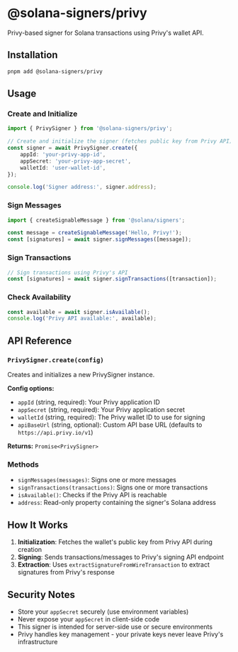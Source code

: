 # @solana-signers/privy

Privy-based signer for Solana transactions using Privy's wallet API.

## Installation

```bash
pnpm add @solana-signers/privy
```

## Usage

### Create and Initialize

```typescript
import { PrivySigner } from '@solana-signers/privy';

// Create and initialize the signer (fetches public key from Privy API)
const signer = await PrivySigner.create({
    appId: 'your-privy-app-id',
    appSecret: 'your-privy-app-secret',
    walletId: 'user-wallet-id',
});

console.log('Signer address:', signer.address);
```

### Sign Messages

```typescript
import { createSignableMessage } from '@solana/signers';

const message = createSignableMessage('Hello, Privy!');
const [signatures] = await signer.signMessages([message]);
```

### Sign Transactions

```typescript
// Sign transactions using Privy's API
const [signatures] = await signer.signTransactions([transaction]);
```

### Check Availability

```typescript
const available = await signer.isAvailable();
console.log('Privy API available:', available);
```

## API Reference

### `PrivySigner.create(config)`

Creates and initializes a new PrivySigner instance.

**Config options:**

- `appId` (string, required): Your Privy application ID
- `appSecret` (string, required): Your Privy application secret
- `walletId` (string, required): The Privy wallet ID to use for signing
- `apiBaseUrl` (string, optional): Custom API base URL (defaults to `https://api.privy.io/v1`)

**Returns:** `Promise<PrivySigner>`

### Methods

- `signMessages(messages)`: Signs one or more messages
- `signTransactions(transactions)`: Signs one or more transactions
- `isAvailable()`: Checks if the Privy API is reachable
- `address`: Read-only property containing the signer's Solana address

## How It Works

1. **Initialization**: Fetches the wallet's public key from Privy API during creation
2. **Signing**: Sends transactions/messages to Privy's signing API endpoint
3. **Extraction**: Uses `extractSignatureFromWireTransaction` to extract signatures from Privy's response

## Security Notes

- Store your `appSecret` securely (use environment variables)
- Never expose your `appSecret` in client-side code
- This signer is intended for server-side use or secure environments
- Privy handles key management - your private keys never leave Privy's infrastructure
